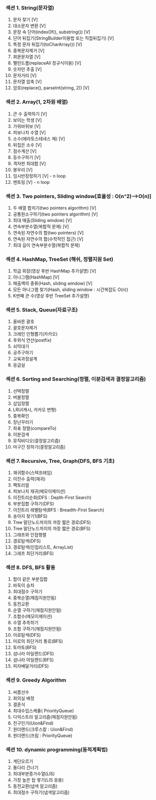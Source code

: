 ### 섹션 1. String(문자열)
1. 문자 찾기 [V]
2. 대소문자 변환 [V]
3. 문장 속 단어(indexOf(), substring()) [V]
4. 단어 뒤집기(StringBuilder이용법 또는 직접뒤집기) [V]
5. 특정 문자 뒤집기(toCharArray()) [V]
6. 중복문자제거 [V]
7. 회문문자열 [V]
8. 팰린드롬(replaceAll 정규식이용) [V]
9. 숫자만 추출 [V]
10. 문자거리 [V]
11. 문자열 압축 [V]
12. 암호(replace(), parseInt(string, 2)) [V]

### 섹션 2. Array(1, 2차원 배열)
1. 큰 수 출력하기 [V]
2. 보이는 학생 [V]
3. 가위바위보 [V]
4. 피보나치 수열 [V]
5. 소수(에라토스테네스 체) [V]
6. 뒤집은 소수 [V]
7. 점수계산 [V]
8. 등수구하기 [V]
9. 격자판 최대합 [V]
10. 봉우리 [V]
11. 임시반장정하기 [V] - n loop 
12. 멘토링 [V] - n loop
 
### 섹션 3. Two pointers, Sliding window[효율성 : O(n^2)-->O(n)]
1. 두 배열 합치기(two pointers algorithm) [V]
2. 공통원소구하기(two pointers algorithm) [V]
3. 최대 매출(Sliding window) [V]
4. 연속부분수열(복합적 문제)  [V]
5. 연속된 자연수의 합(two pointers) [V]
5. 연속된 자연수의 합(수학적인 접근) [V]
6. 최대 길이 연속부분수열(복합적 문제)

### 섹션 4. HashMap, TreeSet (해쉬, 정렬지원 Set)
1. 학급 회장(영상 후반 HashMap 추가설명) [V]
2. 아나그램(HashMap) [V]
3. 매출액의 종류(Hash, sliding window) [V]
4. 모든 아나그램 찾기(Hash, sliding window : 시간복잡도 O(n))
5. K번째 큰 수(영상 후반 TreeSet 추가설명)

### 섹션 5. Stack, Queue(자료구조)
1. 올바른 괄호
2. 괄호문자제거
3. 크레인 인형뽑기(카카오)
4. 후위식 연산(postfix)
5. 쇠막대기
6. 공주구하기
7. 교육과정설계
8. 응급실

### 섹션 6. Sorting and Searching(정렬, 이분검색과 결정알고리즘)
1. 선택정렬
2. 버블정렬
3. 삽입정렬
4. LRU(캐시, 카카오 변형)
5. 중복확인
6. 장난꾸러기
7. 좌표 정렬(compareTo)
8. 이분검색
9. 뮤직비디오(결정알고리즘)
10. 마구간 정하기(결정알고리즘)

### 섹션 7. Recursive, Tree, Graph(DFS, BFS 기초)
1. 재귀함수(스택프레임)
2. 이진수 출력(재귀)
3. 팩토리얼
4. 피보나치 재귀(메모이제이션)
5. 이진트리순회(DFS : Depth-First Search)
6. 부분집합 구하기(DFS)
7. 이진트리 레벨탐색(BFS : Breadth-First Search)
8. 송아지 찾기1(BFS)
9. Tree 말단노드까지의 까장 짧은 경로(DFS)
10. Tree 말단노드까지의 까장 짧은 경로(BFS)
11. 그래프와 인접행렬
12. 경로탐색(DFS)
13. 경로탐색(인접리스트, ArrayList)
14. 그래프 최단거리(BFS)

### 섹션 8. DFS, BFS 활용
1. 합이 같은 부분집합
2. 바둑이 승차
3. 최대점수 구하기
4. 중복순열(채점지원안됨)
5. 동전교환
6. 순열 구하기(채점지원안됨)
7. 조합수(메모이제이션)
8. 수열 추측하기
9. 조합 구하기(채점지원안됨)
10. 미로탐색(DFS)
11. 미로의 최단거리 통로(BFS)
12. 토마토(BFS)
13. 섬나라 아일랜드(DFS)
14. 섬나라 아일랜드(BFS)
15. 피자배달거리(DFS)

### 섹션 9. Greedy Algorithm
1. 씨름선수
2. 회의실 배정
3. 결혼식
4. 최대수입스케쥴( PriorityQueue)
5. 다익스트라 알고리즘(채점지원안됨)
6. 친구인가(Uion&Find)
7. 원더랜드(크루스칼 : Uion&Find)
8. 원더랜드(프림 : PriorityQueue)

### 섹션 10. dynamic programming(동적계획법)
1. 계단오르기
2. 돌다리 건너기
3. 최대부분증가수열(LIS)
4. 가장 높은 탑 쌓기(LIS 응용)
5. 동전교환(냅색 알고리즘)
6. 최대점수 구하기(냅색알고리즘)